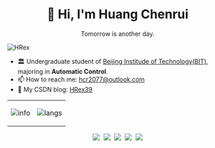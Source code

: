 <h1 align=center>👋 Hi, I'm Huang Chenrui</a></h2>

<!--
**HRex39/HRex39** is a ✨ _special_ ✨ repository because its `README.md` (this file) appears on your GitHub profile.

Here are some ideas to get you started:

- 🔭 I’m currently working on ...
- 🌱 I’m currently learning ...
- 👯 I’m looking to collaborate on ...
- 🤔 I’m looking for help with ...
- 💬 Ask me about ...
- 📫 How to reach me: ...
- 😄 Pronouns: ...
- ⚡ Fun fact: ...
-->


<p align=center>
  Tomorrow is another day.
</p>

![HRex](https://visitor-badge.glitch.me/badge?page_id=HRex39)  

* 🏛️ Undergraduate student of [Beijing Institude of Technology(BIT)](https://bit.edu.cn/), majoring in **Automatic Control**.
* 📫 How to reach me: hcr2077@outlook.com
* 🌱 My CSDN blog: [HRex39](https://blog.csdn.net/weixin_47047999?spm=1000.2115.3001.5343)
<!--* 🔍 Working in [SAIC-GM-PATAC](https://pingcap.com/zh/) , [R&D Group](https://github.com/pingcap), Security Engineer-->
<!--* 🌟 Personal Website: [https://xiabee.cn](https://xiabee.cn)-->


<!--table-->
<div align="center">
<table border="0">
<td>
  
![info](https://github-readme-stats.vercel.app/api?username=HRex39&show_icons=true&hide_border=true&count_private=true&hide=prs&theme=&bg_color=00000000)

</td>
  
<td>

![langs](https://github-readme-stats.vercel.app/api/top-langs/?username=HRex39&theme=&layout=compact&hide_border=true&bg_color=00000000)

</td>
</table>
</div>
<!--table end-->

<p align="left"><strong><samp></samp></strong></p><p align="center">
    <samp>
      <img src="https://img.shields.io/badge/C-a8b9cc.svg?&style=for-the-badge&logo=c&logoColor=black">
      <img src="https://img.shields.io/badge/c++-00599C.svg?&style=for-the-badge&logo=c%2b%2b&logoColor=white">
      <img src="https://img.shields.io/badge/python-3776AB.svg?&style=for-the-badge&logo=python&logoColor=white">
      <img src="https://img.shields.io/badge/markdown-48ac98.svg?&style=for-the-badge&logo=markdown&logoColor=white">
      <img src="https://img.shields.io/badge/VS%20Code-007ACC.svg?&style=for-the-badge&logo=visual-studio-code&logoColor=white">
    </samp>
    <br>
</p><p align="right"><strong><samp></samp></strong></p>

